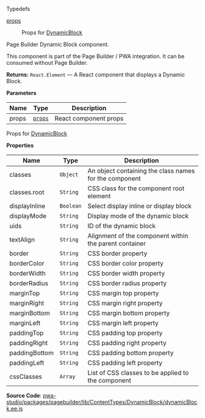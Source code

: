 
Typedefs

<dl>
<dt><a href="#props">props</a></dt>
<dd>

Props for [DynamicBlock](#DynamicBlock)

</dd>
</dl>

Page Builder Dynamic Block component.

This component is part of the Page Builder / PWA integration. It can be consumed without Page Builder.

**Returns:**
`React.Element`
   — A React component that displays a Dynamic Block.

**Parameters**

| Name | Type | Description |
| --- | --- | --- |
| props | [`props`](#props) | React component props |

Props for [DynamicBlock](#DynamicBlock)

**Properties**

| Name | Type | Description |
| --- | --- | --- |
| classes | `Object` | An object containing the class names for the component |
| classes.root | `String` | CSS class for the component root element |
| displayInline | `Boolean` | Select display inline or display block |
| displayMode | `String` | Display mode of the dynamic block |
| uids | `String` | ID of the dynamic block |
| textAlign | `String` | Alignment of the component within the parent container |
| border | `String` | CSS border property |
| borderColor | `String` | CSS border color property |
| borderWidth | `String` | CSS border width property |
| borderRadius | `String` | CSS border radius property |
| marginTop | `String` | CSS margin top property |
| marginRight | `String` | CSS margin right property |
| marginBottom | `String` | CSS margin bottom property |
| marginLeft | `String` | CSS margin left property |
| paddingTop | `String` | CSS padding top property |
| paddingRight | `String` | CSS padding right property |
| paddingBottom | `String` | CSS padding bottom property |
| paddingLeft | `String` | CSS padding left property |
| cssClasses | `Array` | List of CSS classes to be applied to the component |

**Source Code**: [pwa-studio/packages/pagebuilder/lib/ContentTypes/DynamicBlock/dynamicBlock.ee.js](https://github.com/magento/pwa-studio/blob/develop/packages/pagebuilder/lib/ContentTypes/DynamicBlock/dynamicBlock.ee.js)